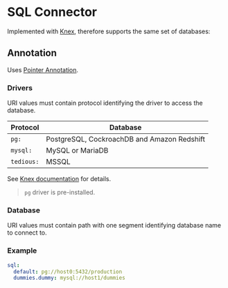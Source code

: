 # SQL Connector

Implemented with [Knex](https://knexjs.org), therefore supports the same set of databases:

## Annotation

Uses [Pointer Annotation](/libraries/pointer/readme.md#annotation). 

### Drivers

URI values must contain protocol identifying the driver to access the database.

| Protocol     | Database                                    |
|--------------|---------------------------------------------|
| `pg:`        | PostgreSQL, CockroachDB and Amazon Redshift |
| `mysql:`     | MySQL or MariaDB                            |
| `tedious:`   | MSSQL                                       |

See [Knex documentation](https://knexjs.org/guide/) for details.

> `pg` driver is pre-installed.

### Database

URI values must contain path with one segment identifying database name to connect to.

### Example

```yaml
sql: 
  default: pg://host0:5432/production
  dummies.dummy: mysql://host1/dummies
```
